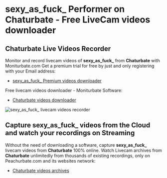 # sexy_as_fuck_ Performer on Chaturbate - Free LiveCam videos downloader

## Chaturbate Live Videos Recorder

Monitor and record livecam videos of **sexy_as_fuck_** from **Chaturbate** with Moniturbate.com
Get a premium trial for free by just and only registering with your Email address:
* [sexy_as_fuck_ Premium videos downloader](https://moniturbate.com/request-demo-licence-key.html)

Free livecam videos downloader - Moniturbate Software:
* [Chaturbate videos downloader](https://moniturbate.com/moniturbate-download-software.html)

![sexy_as_fuck_ livecam videos recorder](https://peachurnet.com/templates/moniturbate-software.png)


## Capture sexy_as_fuck_ videos from the Cloud and watch your recordings on Streaming

Without the need of downloading a software, capture **sexy_as_fuck_** livecam videos from **Chaturbate** 100% online.
Watch Livecam archives from **Chaturbate** unlimitedly from thousands of existing recordings, only on Peachurbate.com and its websites network:
* [Chaturbate videos archives](https://peachurnet.com/)